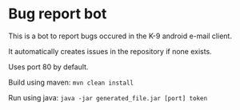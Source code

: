 # Bug report bot

This is a bot to report bugs occured in the K-9 android e-mail client.

It automatically creates issues in the repository if none exists.

Uses port 80 by default.

Build  using maven:
`mvn clean install`

Run using java:
`java -jar generated_file.jar [port] token`
